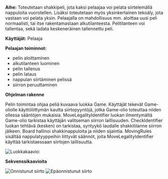 ﻿__Aihe:__ Toteutetaan shakkipeli, jota kaksi pelaajaa voi pelata siirtelemällä nappuloita vuorotellen. Lisäksi toteutetaan myös yksinkertainen tekoäly, jota vastaan voi pelata yksin.
Pelaajalla on mahdollisuus mm. aloittaa uusi peli normaalisti, tai itse rakentamastaan alkutilanteesta. Pelitilanteen voi tallentaa, sekä ladata keskeneräinen tallennettu peli.

__Käyttäjät:__ Pelaaja

__Pelaajan toiminnot:__

- pelin aloittaminen
- alkutilanteen luominen
- pelin tallenus
- pelin lataus
- nappulan siirtäminen pelissä
- siirron peruuttaminen


__Ohjelman rakenne__

Pelin toimintaa ohjaa peliä kuvaava luokka Game. Käyttäjät tekevät Game-oliolle käyttöliittymän kautta siirtopyyntöjä, jotka Game-olio toteuttaa niiden ollessa sääntöjen mukaisia.
MoveLegalityIdentifier luokan ilmentymältä Game-olio tarkistaa käyttäjän valitseman siirron laillisuuden. CheckIdentifier luokan tehtävä (kesken)
on tarkistaa, syntyykö laudalle shakkitilanne siirron jälkeen. Board hallinoi shakkinappuloita ja niiden sijaintia. MovingRules sisältää nappulatyyppeihin liittyvät säännöt,
joita MoveLegalityIdentifier käyttää tarkistaessaan siirtojen laillisuutta.

![Luokkakaavio:](Luokkakaavio.png)

__Sekvenssikaavioita__

![Onnistunut siirto](onnistunutsiirto.png)
![Epäonnistunut siirto](epaonnistunutsiirto.png)